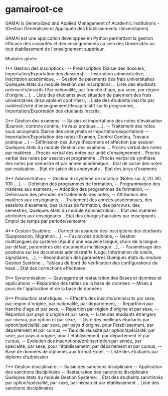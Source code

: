# gamairoot-ce
GAMAI is Generalized and Applied Management of Academic Institutions - (Gestion Généralisée et Appliquée des Etablissements Universitaires)

GAMAI est une application developpée en Python permettant la gestion éfficace des scolarités et des enseignements au sein des Universités ou tout établissement de l'enseignement supérieur.

Modules gérés:

1** Gestion des inscriptions :
   -- Préinscription (Saisie des dossiers, Importation/Exportation des dossiers),
   -- Inscription administrative,
   -- Inscription académique,
   -- Gestion de paiements des frais universitaites
   Quelques états du module Gestion des inscriptions:
     .. Liste des étudiants préinscrits/inscrits (Par nationalité, par tranche d'age, par sexe, par région d'origine ...),
     .. Liste des étudiants avec situation de paiement des frais universitaires (insolvable et confirmer),
     .. Liste des étudiants inscrits par matière/Unité d'enseignement/Recapitulatif sur le programme,
     .. Importation/Exportation des etudiants inscrits,
  
2** Gestion des examens:
   -- Saisies et importations des notes d'évaluation (Examen, controle continu, travaux pratique ....), 
   -- Traitement des notes sous anonymats (Saisie des anonymats et importation/exportation)
   -- Importation/Exportation des notes (Examen, Control Continu, Travaux pratique ...)
   -- Définission des Jurys d'examens et affection par session
   Quelques états du module Gestion des examens:
     .. Procès verbal des notes par matières
     .. Procès verbal des notes par unité d'enseignement
     .. Procès verbal des notes par session et programme
     .. Procès verbal de synthèse des notes par semestre et par année académique
     .. Etat de saisie des notes par evaluation
     .. Etat de saisie des anonymats
     .. Etat des jurys d'examens
     
3** Administration:
   -- Gestion du système de notation (Notes sur 4, 20, 80, 100 ....),
   -- Definition des programmes de formation,
   -- Programmation des matières aux examens,
   -- Adoption des programmes de formation,
   -- Définission des périodes de traitements des notes,
   -- Attribution des matières aux enseignants,
   -- Traitement des années académiques, des sessions d'examens, des cursus de formation, des parcours, des semestres,
    Quelques états du module Administration:
     .. Etat des matières attribuées aux enseignants
     .. Etat des charges hauraires par enseignants
     .. Emploi de temps par periode/semestre
     
4** Gestion Système:
   -- Correction avancée des inscriptions des étudiants (Suppression, Migration ...),
   -- Fusion des doublons,
   -- Gestion multilangues du système (Ajout d'une nouvelle langue, choix de la langue par défaut, paramètres des documents multilangue ...),
   -- Paramétrage des positions sur les documents administratifs (Logo, Information de tutelle, signatiares, ...),
   -- Reconduction des paramètres
   Quelques états du module Gestion Système:
     .. Tableau de bord de verification des configurations de base
     .. Etat des corrections effectuées
     
5** Syncronisation: 
   -- Sauvegarde et restauration des Bases et données et applications
   -- Réparation des tables de la base de données
   -- Mises à jours de l'application et de la base de données

6** Production statistiques:
   -- Effectifs des inscrits/preinscrits par sexe, par region d'origine, par nationalité, par departement,
   -- Repartition par tranche d'age et par sexe,
   -- Repartion par région d'origine et par sexe,
   -- Repartion par pays d'origine et par sexe,
   -- Liste des étudiants étrangers par niveau, par option et par sexe,
   -- Liste des meilleurs étudiants par option/spécialité, par sexe, par pays d'origine, pour l'établissement, par département et par cursus,
   -- Taux de réussite par option/spécialité, par sexe, par pays d'origine, pour l'établissement, par département et par cursus,
   -- Evolution des inscriptions/préinscription par année, par spécialité, par sexe, pour l'établissement, par département et par cursus,
   -- Base de données de diplomés aux format Excel,
   -- Liste des étudiants par diplome d'admission
     
7** Gestion disciplinaire:
   -- Saisie des sanctions disciplinaire
   -- Application des sanctions disciplinaire
   -- Restauration des sanctions disciplinaire
   Quelques états du module Gestion Système:
     .. Etat des étudiants sanctinnés par option/spécialité, par sexe, par niveau et par établissement
     .. Liste des sanctions disciplinaires
     
